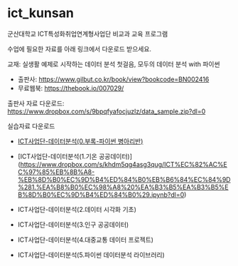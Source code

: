 # ict_kunsan
군산대학교 ICT특성화취업연계형사업단 비교과 교육 프로그램

수업에 필요한 자료를 아래 링크에서 다운로드 받으세요.

교재: 실생활 예제로 시작하는 데이터 분석 첫걸음, 모두의 데이터 분석 with 파이썬 
- 출판사: https://www.gilbut.co.kr/book/view?bookcode=BN002416
- 무료웹북: https://thebook.io/007029/

출판사 자료 다운로드: https://www.dropbox.com/s/9bpqfyafocjuzlz/data_sample.zip?dl=0

실습자료 다운로드

- [ICT사업단-데이터분석(0.부록-파이썬 병아리반)](https://www.dropbox.com/s/bpdofzac2toav9y/ICT%EC%82%AC%EC%97%85%EB%8B%A8-%EB%8D%B0%EC%9D%B4%ED%84%B0%EB%B6%84%EC%84%9D%280.%EB%B6%80%EB%A1%9D-%ED%8C%8C%EC%9D%B4%EC%8D%AC%20%EB%B3%91%EC%95%84%EB%A6%AC%EB%B0%98%29.ipynb?dl=0)

- [ICT사업단-데이터분석(1.기온 공공데이터)] (https://www.dropbox.com/s/khdm5qg4asg3qug/ICT%EC%82%AC%EC%97%85%EB%8B%A8-%EB%8D%B0%EC%9D%B4%ED%84%B0%EB%B6%84%EC%84%9D%281.%EA%B8%B0%EC%98%A8%20%EA%B3%B5%EA%B3%B5%EB%8D%B0%EC%9D%B4%ED%84%B0%29.ipynb?dl=0)

- ICT사업단-데이터분석(2.데이터 시각화 기초)

- ICT사업단-데이터분석(3.인구 공공데이터)

- ICT사업단-데이터분석(4.대중교통 데이터 프로젝트)

- ICT사업단-데이터분석(5.파이썬 데이터분석 라이브러리)

